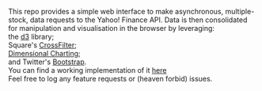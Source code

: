 This repo provides a simple web interface to make asynchronous, multiple-stock, data requests to the Yahoo! Finance API. 
Data is then consolidated for manipulation and visualisation in the browser by leveraging:<br>
the <a href="http://d3js.org/" target="_blank">d3</a> library;<br>
Square's <a href="http://square.github.io/crossfilter/" target="_blank">CrossFilter</a>;<br>
<a href="http://nickqizhu.github.io/dc.js/" target="_blank">Dimensional Charting</a>;<br>
and Twitter's <a href="http://getbootstrap.com/2.3.2/" target="_blank">Bootstrap</a>.<br>
You can find a working implementation of it <a href="http://vincentpaver.com/finance" target="_blank">here</a><br>
Feel free to log any feature requests or (heaven forbid) issues.
